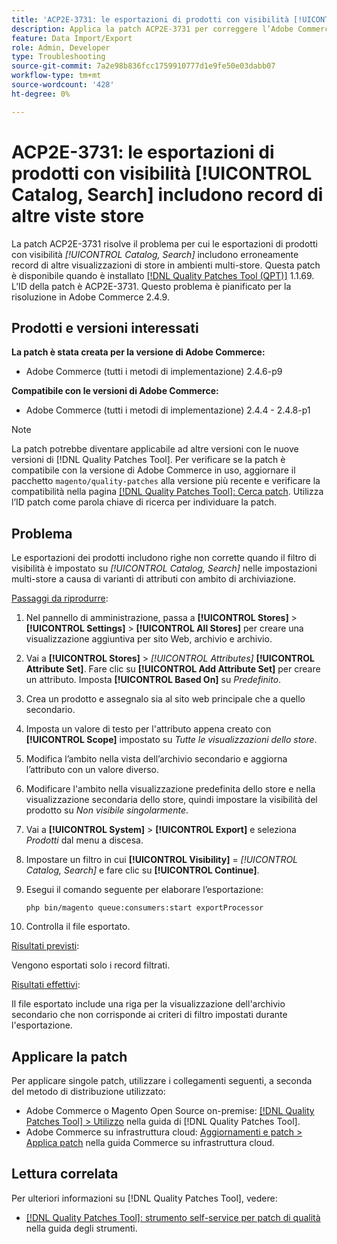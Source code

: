 ```yaml
---
title: 'ACP2E-3731: le esportazioni di prodotti con visibilità [!UICONTROL Catalog, Search] includono record di altre viste store'
description: Applica la patch ACP2E-3731 per correggere l’Adobe Commerce in cui le esportazioni di prodotti con il filtro di visibilità impostato su [!UICONTROL Catalog, Search] includono righe non corrette nelle impostazioni multi-store a causa di varianti di attributi con ambito store.
feature: Data Import/Export
role: Admin, Developer
type: Troubleshooting
source-git-commit: 7a2e98b836fcc1759910777d1e9fe50e03dabb07
workflow-type: tm+mt
source-wordcount: '428'
ht-degree: 0%

---
```



# ACP2E-3731: le esportazioni di prodotti con visibilità [!UICONTROL Catalog, Search] includono record di altre viste store

La patch ACP2E-3731 risolve il problema per cui le esportazioni di prodotti con visibilità *[!UICONTROL Catalog, Search]* includono erroneamente record di altre visualizzazioni di store in ambienti multi-store. Questa patch è disponibile quando è installato [[!DNL Quality Patches Tool (QPT)]](/help/tools/quality-patches-tool/quality-patches-tool-to-self-serve-quality-patches.md) 1.1.69. L’ID della patch è ACP2E-3731. Questo problema è pianificato per la risoluzione in Adobe Commerce 2.4.9.

## Prodotti e versioni interessati

**La patch è stata creata per la versione di Adobe Commerce:**

* Adobe Commerce (tutti i metodi di implementazione) 2.4.6-p9

**Compatibile con le versioni di Adobe Commerce:**

* Adobe Commerce (tutti i metodi di implementazione) 2.4.4 - 2.4.8-p1

>[!NOTE]
>
>La patch potrebbe diventare applicabile ad altre versioni con le nuove versioni di [!DNL Quality Patches Tool]. Per verificare se la patch è compatibile con la versione di Adobe Commerce in uso, aggiornare il pacchetto `magento/quality-patches` alla versione più recente e verificare la compatibilità nella pagina [[!DNL Quality Patches Tool]: Cerca patch](https://experienceleague.adobe.com/tools/commerce-quality-patches/index.html). Utilizza l’ID patch come parola chiave di ricerca per individuare la patch.

## Problema

Le esportazioni dei prodotti includono righe non corrette quando il filtro di visibilità è impostato su *[!UICONTROL Catalog, Search]* nelle impostazioni multi-store a causa di varianti di attributi con ambito di archiviazione.

<u>Passaggi da riprodurre</u>:

1. Nel pannello di amministrazione, passa a **[!UICONTROL Stores]** > **[!UICONTROL Settings]** > **[!UICONTROL All Stores]** per creare una visualizzazione aggiuntiva per sito Web, archivio e archivio.
1. Vai a **[!UICONTROL Stores]** > *[!UICONTROL Attributes]* **[!UICONTROL Attribute Set]**. Fare clic su **[!UICONTROL Add Attribute Set]** per creare un attributo. Imposta **[!UICONTROL Based On]** su *Predefinito*.
1. Crea un prodotto e assegnalo sia al sito web principale che a quello secondario.
1. Imposta un valore di testo per l&#39;attributo appena creato con **[!UICONTROL Scope]** impostato su *Tutte le visualizzazioni dello store*.
1. Modifica l’ambito nella vista dell’archivio secondario e aggiorna l’attributo con un valore diverso.
1. Modificare l&#39;ambito nella visualizzazione predefinita dello store e nella visualizzazione secondaria dello store, quindi impostare la visibilità del prodotto su *Non visibile singolarmente*.
1. Vai a **[!UICONTROL System]** > **[!UICONTROL Export]** e seleziona *Prodotti* dal menu a discesa.
1. Impostare un filtro in cui **[!UICONTROL Visibility]** = *[!UICONTROL Catalog, Search]* e fare clic su **[!UICONTROL Continue]**.
1. Esegui il comando seguente per elaborare l’esportazione:

   ```
   php bin/magento queue:consumers:start exportProcessor
   ```

1. Controlla il file esportato.

<u>Risultati previsti</u>:

Vengono esportati solo i record filtrati.

<u>Risultati effettivi</u>:

Il file esportato include una riga per la visualizzazione dell&#39;archivio secondario che non corrisponde ai criteri di filtro impostati durante l&#39;esportazione.

## Applicare la patch

Per applicare singole patch, utilizzare i collegamenti seguenti, a seconda del metodo di distribuzione utilizzato:

* Adobe Commerce o Magento Open Source on-premise: [[!DNL Quality Patches Tool] > Utilizzo](/help/tools/quality-patches-tool/usage.md) nella guida di [!DNL Quality Patches Tool].
* Adobe Commerce su infrastruttura cloud: [Aggiornamenti e patch > Applica patch](https://experienceleague.adobe.com/docs/commerce-cloud-service/user-guide/develop/upgrade/apply-patches.html) nella guida Commerce su infrastruttura cloud.

## Lettura correlata

Per ulteriori informazioni su [!DNL Quality Patches Tool], vedere:

* [[!DNL Quality Patches Tool]: strumento self-service per patch di qualità](/help/tools/quality-patches-tool/quality-patches-tool-to-self-serve-quality-patches.md) nella guida degli strumenti.
